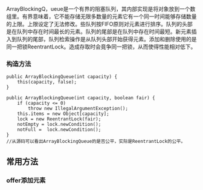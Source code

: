ArrayBlockingQ，ueue是一个有界的阻塞队列，其内部实现是将对象放到一个数组里。有界意味着，它不能存储无限多数量的元素它有一个同一时间能够存储数量的上限。上限设定了无法修改。些队列按FIFO原则对元素进行排序。队列的头部是在队列中存在时间最长的元素。队列的尾部是在队列中存在时间最短。新元素插入到队列的尾部，队列检索操作是从队列头部开始获得元素。添加和删除使用的是同一把锁ReentrantLock。造成存取时会竟争同一把锁，从而使得性能相对低下。

### 构造方法
    public ArrayBlockingQueue(int capacity) {
        this(capacity, false);
    }

    public ArrayBlockingQueue(int capacity, boolean fair) {
        if (capacity <= 0)
            throw new IllegalArgumentException();
        this.items = new Object[capacity];
        lock = new ReentrantLock(fair);
        notEmpty = lock.newCondition();
        notFull =  lock.newCondition();
    }
    //从源码可以看出ArrayBlockingQueue的是否公平，实际是ReentrantLock的公平。
## 常用方法
### offer添加元素